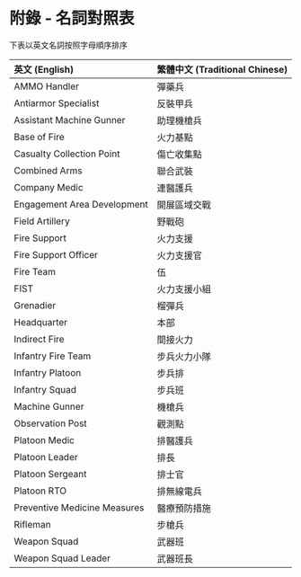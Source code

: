 # 附錄 - 名詞對照表

下表以英文名詞按照字母順序排序

| 英文 (English) | 繁體中文 (Traditional Chinese) |
| :------------- | :------------- |
| AMMO Handler | 彈藥兵 |
| Antiarmor Specialist | 反裝甲兵 |
| Assistant Machine Gunner | 助理機槍兵 |
| Base of Fire | 火力基點 |
| Casualty Collection Point | 傷亡收集點 |
| Combined Arms | 聯合武裝 |
| Company Medic | 連醫護兵 |
| Engagement Area Development | 開展區域交戰 |
| Field Artillery | 野戰砲 |
| Fire Support | 火力支援 |
| Fire Support Officer | 火力支援官 |
| Fire Team | 伍 |
| FIST | 火力支援小組 |
| Grenadier | 榴彈兵 |
| Headquarter | 本部 |
| Indirect Fire | 間接火力 |
| Infantry Fire Team | 步兵火力小隊 |
| Infantry Platoon | 步兵排 |
| Infantry Squad | 步兵班 |
| Machine Gunner | 機槍兵 |
| Observation Post | 觀測點 |
| Platoon Medic | 排醫護兵 |
| Platoon Leader | 排長 |
| Platoon Sergeant | 排士官 |
| Platoon RTO | 排無線電兵 |
| Preventive Medicine Measures | 醫療預防措施 |
| Rifleman | 步槍兵 |
| Weapon Squad | 武器班 |
| Weapon Squad Leader | 武器班長 |
